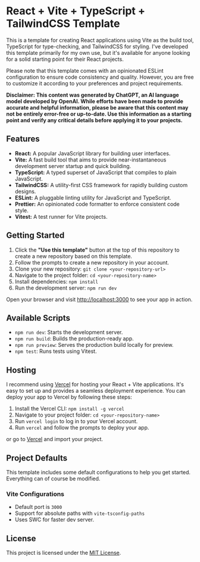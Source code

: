 # React + Vite + TypeScript + TailwindCSS Template

This is a template for creating React applications using Vite as the build tool, TypeScript for type-checking, and TailwindCSS for styling. I've developed this template primarily for my own use, but it's available for anyone looking for a solid starting point for their React projects.

Please note that this template comes with an opinionated ESLint configuration to ensure code consistency and quality. However, you are free to customize it according to your preferences and project requirements.

**Disclaimer: This content was generated by ChatGPT, an AI language model developed by OpenAI. While efforts have been made to provide accurate and helpful information, please be aware that this content may not be entirely error-free or up-to-date. Use this information as a starting point and verify any critical details before applying it to your projects.**
## Features

- **React:** A popular JavaScript library for building user interfaces.
- **Vite:** A fast build tool that aims to provide near-instantaneous development server startup and quick building.
- **TypeScript:** A typed superset of JavaScript that compiles to plain JavaScript.
- **TailwindCSS:** A utility-first CSS framework for rapidly building custom designs.
- **ESLint:** A pluggable linting utility for JavaScript and TypeScript.
- **Prettier:** An opinionated code formatter to enforce consistent code style.
- **Vitest:** A test runner for Vite projects.

## Getting Started

1. Click the **"Use this template"** button at the top of this repository to create a new repository based on this template.
2. Follow the prompts to create a new repository in your account.
3. Clone your new repository: `git clone <your-repository-url>`
4. Navigate to the project folder: `cd <your-repository-name>`
5. Install dependencies: `npm install`
6. Run the development server: `npm run dev`

Open your browser and visit [http://localhost:3000](http://localhost:3000) to see your app in action.

## Available Scripts

- `npm run dev`: Starts the development server.
- `npm run build`: Builds the production-ready app.
- `npm run preview`: Serves the production build locally for preview.
- `npm test`: Runs tests using Vitest.

## Hosting

I recommend using [Vercel](https://vercel.com/) for hosting your React + Vite applications. It's easy to set up and provides a seamless deployment experience. You can deploy your app to Vercel by following these steps:

1. Install the Vercel CLI: `npm install -g vercel`
2. Navigate to your project folder: `cd <your-repository-name>`
3. Run `vercel login` to log in to your Vercel account.
4. Run `vercel` and follow the prompts to deploy your app.

or go to [Vercel](https://vercel.com/docs/frameworks/vite) and import your project.

## Project Defaults

This template includes some default configurations to help you get started.
Everything can of course be modified.

### Vite Configurations
- Default port is `3000`
- Support for absolute paths with `vite-tsconfig-paths`
- Uses SWC for faster dev server.

## License

This project is licensed under the [MIT License](LICENSE).